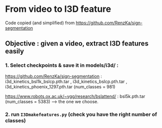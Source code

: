 # From video to I3D feature
Code copied (and simplified) from https://github.com/RenzKa/sign-segmentation  

## Objective : given a video, extract I3D features easily 
### 1. Select checkpoints & save it in models/i3d/ :  
https://github.com/RenzKa/sign-segmentation : i3d_kinetics_bsl1k_bslcp.pth.tar , i3d_kinetics_bslcp.pth.tar , i3d_kinetics_phoenix_1297.pth.tar (num_classes = 981)

https://www.robots.ox.ac.uk/~vgg/research/bslattend/ : bsl5k.pth.tar (num_classes = 5383) --> the one we choose.

### 2. run `I3Dmakefeatures.py` (check you have the right number of classes)
